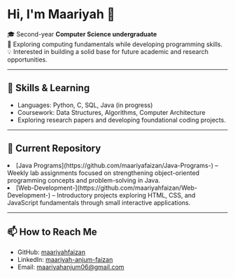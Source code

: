 # Hi, I'm Maariyah 👋  

🎓 Second-year **Computer Science undergraduate**  
📖 Exploring computing fundamentals while developing programming skills.  
💡 Interested in building a solid base for future academic and research opportunities.  

---

## 🔧 Skills & Learning  
- Languages: Python, C, SQL, Java (in progress)  
- Coursework: Data Structures, Algorithms, Computer Architecture
- Exploring research papers and developing foundational coding projects.

---

## 📂 Current Repository  
<ls>
<li>[Java Programs](https://github.com/maariyafaizan/Java-Programs-) – Weekly lab assignments focused on strengthening object-oriented programming concepts and problem-solving in Java.</li>
<li>[Web-Development-](https://github.com/maariyahfaizan/Web-Development-) – Introductory projects exploring HTML, CSS, and JavaScript fundamentals through small interactive applications.</li>  
</ls>

---

## 📫 How to Reach Me  
- GitHub: [maariyahfaizan](https://github.com/maariyahfaizan)  
- LinkedIn: [maariyah-anjum-faizan](www.linkedin.com/in/maariyah-anjum-faizan-70491b328)
- Email: maariyahanjum06@gmail.com 

